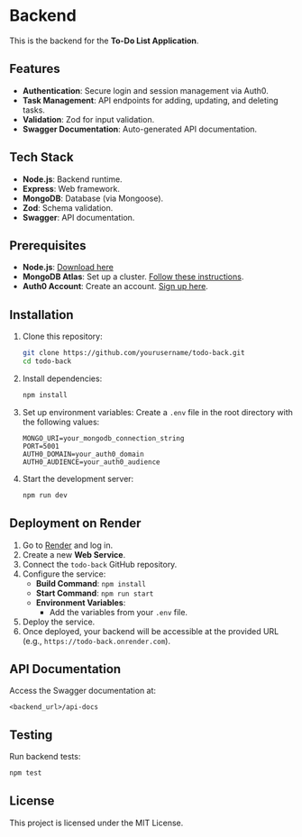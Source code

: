 # Backend

This is the backend for the **To-Do List Application**.

## Features
- **Authentication**: Secure login and session management via Auth0.
- **Task Management**: API endpoints for adding, updating, and deleting tasks.
- **Validation**: Zod for input validation.
- **Swagger Documentation**: Auto-generated API documentation.

## Tech Stack
- **Node.js**: Backend runtime.
- **Express**: Web framework.
- **MongoDB**: Database (via Mongoose).
- **Zod**: Schema validation.
- **Swagger**: API documentation.

## Prerequisites
- **Node.js**: [Download here](https://nodejs.org/)
- **MongoDB Atlas**: Set up a cluster. [Follow these instructions](https://www.mongodb.com/docs/atlas/getting-started/).
- **Auth0 Account**: Create an account. [Sign up here](https://auth0.com/).

## Installation
1. Clone this repository:
   ```bash
   git clone https://github.com/yourusername/todo-back.git
   cd todo-back
   ```

2. Install dependencies:
   ```bash
   npm install
   ```

3. Set up environment variables:
   Create a `.env` file in the root directory with the following values:
   ```
   MONGO_URI=your_mongodb_connection_string
   PORT=5001
   AUTH0_DOMAIN=your_auth0_domain
   AUTH0_AUDIENCE=your_auth0_audience
   ```

4. Start the development server:
   ```bash
   npm run dev
   ```

## Deployment on Render
1. Go to [Render](https://render.com/) and log in.
2. Create a new **Web Service**.
3. Connect the `todo-back` GitHub repository.
4. Configure the service:
   - **Build Command**: `npm install`
   - **Start Command**: `npm run start`
   - **Environment Variables**:
     - Add the variables from your `.env` file.
5. Deploy the service.
6. Once deployed, your backend will be accessible at the provided URL (e.g., `https://todo-back.onrender.com`).

## API Documentation
Access the Swagger documentation at:
```
<backend_url>/api-docs
```

## Testing
Run backend tests:
```bash
npm test
```

## License
This project is licensed under the MIT License.

